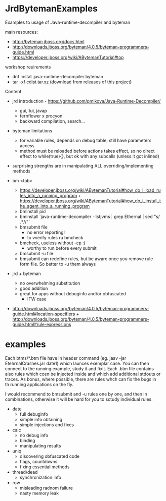 # JrdBytemanExamples
Examples to usage of Java-runtime-decompiler and byteman

main resources:
 * http://byteman.jboss.org/docs.html
 * http://downloads.jboss.org/byteman/4.0.5/byteman-programmers-guide.html
 * https://developer.jboss.org/wiki/ABytemanTutorial#top

workshop reuirements
 * dnf install java-runtime-decompiler byteman
 * tar -xf cdist.tar.xz (download from releases of this project)

Content
 * jrd introduction - https://github.com/pmikova/Java-Runtime-Decompiler/
   * gui, tui, javap
   * fernflower x procyon
   * backward compilation, search...
 * byteman limitations
   * for variable rules, depends on debug table; still have parameters access
   * method must be reloaded before actions takes effect, so no direct effect to while(true){}, but ok with any subcalls (unless it got inlined)
 * surprising strengths are in manipulating ALL overriding/implementing methods
 * bm \<tab\>
   * https://developer.jboss.org/wiki/ABytemanTutorial#how_do_i_load_rules_into_a_running_program + https://developer.jboss.org/wiki/ABytemanTutorial#how_do_i_install_the_agent_into_a_running_program
   * bminstall pid
   * bminstall \`java-runtime-decompiler  -listjvms | grep Ethernal | sed "s/ .*//"\`
   * bmsubmit file
     * no error reporting!
     * to vverify rules ru bmcheck
   * bmcheck, useless without -cp :(
     * worthy to run  before every submit
   * bmsubmit -u file
   * bmsubmit can redefine rules, but be aware once you remove rule form file. So better to -u them always
  
 * jrd + byteman
   * no overwhelming substitution
   * good addition
   * great for apps without debuginfo and/or obfuscated
     * ITW case
 * http://downloads.jboss.org/byteman/4.0.5/byteman-programmers-guide.html#location-specifiers + http://downloads.jboss.org/byteman/4.0.5/byteman-programmers-guide.html#rule-expressions
 
 # examples
 Each btms/\*.btm file have in header command (eg. jaav -jar EtehrnalCrashes.jar date1) which launces exemplar case.
 You can then connect to the running example, study it and fixit. Each .btm file contains also rules which ccen be injected inside and which add additional stdouts or traces. As bonus, where possible, there are rules whch can fix the bugs in th running applications on the fly. 
 
 I would recommend to bmsubmit and -u rules one by one, and then in combinations, otherwise it will be hard for you to sctudy individual rules.
 
 * date
   * full debuginfo
   * simple info obtaining
   * simple injections and fixes
 * calc
   * no debug info
   * binding
   * manipulating results
 * uniq
   * discovering obfuscated code
   * flags, countdowns
   * fixing essential methods
 * thread/dead 
   * synchronization info
 * row
   * misleading radnom failure
   * nasty memory leak
